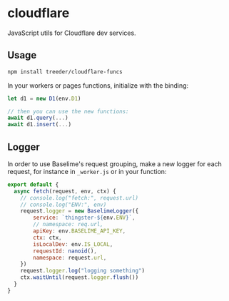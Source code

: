 # cloudflare

JavaScript utils for Cloudflare dev services. 

## Usage

```sh
npm install treeder/cloudflare-funcs
```

In your workers or pages functions, initialize with the binding:

```js
let d1 = new D1(env.D1)

// then you can use the new functions:
await d1.query(...)
await d1.insert(...)
```

## Logger

In order to use Baselime's request grouping, make a new logger for each request, for instance in `_worker.js` or in your function:

```js
export default {
  async fetch(request, env, ctx) {
    // console.log("fetch:", request.url)
    // console.log("ENV:", env)
    request.logger = new BaselimeLogger({
        service: `thingster-${env.ENV}`,
        // namespace: req.url,
        apiKey: env.BASELIME_API_KEY,
        ctx: ctx,
        isLocalDev: env.IS_LOCAL,
        requestId: nanoid(),
        namespace: request.url,
    })
    request.logger.log("logging something")
    ctx.waitUntil(request.logger.flush())
  }
}
```
